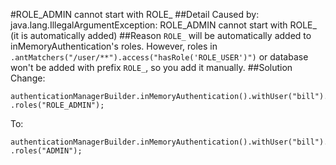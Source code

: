 #ROLE_ADMIN cannot start with ROLE_
##Detail
Caused by: java.lang.IllegalArgumentException: ROLE_ADMIN cannot start with ROLE_ (it is automatically added)
##Reason
`ROLE_` will be automatically added to inMemoryAuthentication's roles. However, roles in `.antMatchers("/user/**").access("hasRole('ROLE_USER')")` or database won't be added with prefix `ROLE_`, so you add it manually.
##Solution
Change:
```
authenticationManagerBuilder.inMemoryAuthentication().withUser("bill").password("123")
.roles("ROLE_ADMIN");
```
To:
```
authenticationManagerBuilder.inMemoryAuthentication().withUser("bill").password("123")
.roles("ADMIN");
```
